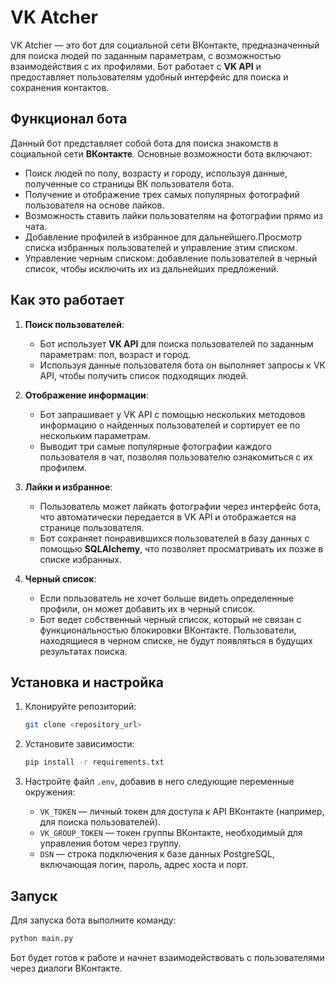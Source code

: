 
# VK Atcher

VK Atcher — это бот для социальной сети ВКонтакте, предназначенный для поиска людей по заданным параметрам, с возможностью взаимодействия с их профилями. Бот работает с **VK API** и предоставляет пользователям удобный интерфейс для поиска и сохранения контактов.

## Функционал бота

Данный бот представляет собой бота для поиска знакомств в социальной сети **ВКонтакте**. Основные возможности бота включают:

- Поиск людей по полу, возрасту и городу, используя данные, полученные со страницы ВК пользователя бота.
- Получение и отображение трех самых популярных фотографий пользователя на основе лайков.
- Возможность ставить лайки пользователям на фотографии прямо из чата.
- Добавление профилей в избранное для дальнейшего.Просмотр списка избранных пользователей и управление этим списком.
- Управление черным списком: добавление пользователей в черный список, чтобы исключить их из дальнейших предложений.


## Как это работает

1. **Поиск пользователей**:
    - Бот использует **VK API** для поиска пользователей по заданным параметрам: пол, возраст и город.
    - Используя данные пользователя бота он выполняет запросы к VK API, чтобы получить список подходящих людей.

2. **Отображение информации**:
    - Бот запрашивает у VK API с помощью нескольких методовов информацию о найденных пользователей и сортирует ее по нескольким параметрам.
    - Выводит три самые популярные фотографии каждого пользователя в чат, позволяя пользователю ознакомиться с их профилем.

3. **Лайки и избранное**:
    - Пользователь может лайкать фотографии через интерфейс бота, что автоматически передается в VK API и отображается на странице пользователя.
    - Бот сохраняет понравившихся пользователей в базу данных с помощью **SQLAlchemy**, что позволяет просматривать их позже в списке избранных.

4. **Черный список**:
    - Если пользователь не хочет больше видеть определенные профили, он может добавить их в черный список.
    - Бот ведет собственный черный список, который не связан с функциональностью блокировки ВКонтакте. Пользователи, находящиеся в черном списке, не будут появляться в будущих результатах поиска.

## Установка и настройка

1. Клонируйте репозиторий:
   ```bash
   git clone <repository_url>
   ```

2. Установите зависимости:
   ```bash
   pip install -r requirements.txt
   ```

3. Настройте файл `.env`, добавив в него следующие переменные окружения:
   - `VK_TOKEN` — личный токен для доступа к API ВКонтакте (например, для поиска пользователей).
   - `VK_GROUP_TOKEN` — токен группы ВКонтакте, необходимый для управления ботом через группу.
   - `DSN` — строка подключения к базе данных PostgreSQL, включающая логин, пароль, адрес хоста и порт.


## Запуск

Для запуска бота выполните команду:

```bash
python main.py
```

Бот будет готов к работе и начнет взаимодействовать с пользователями через диалоги ВКонтакте.


